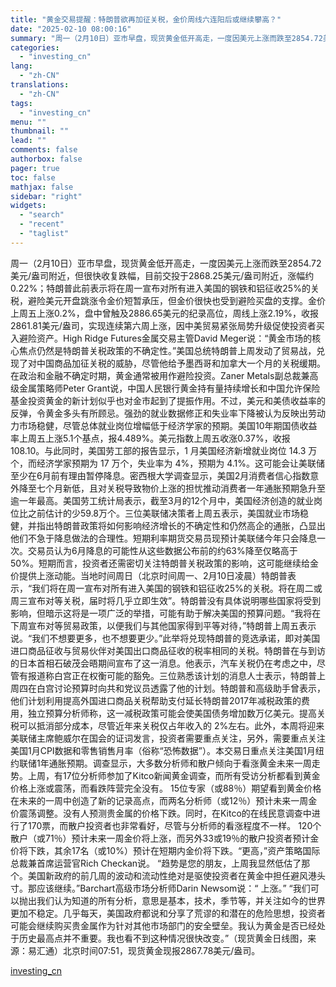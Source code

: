 ```yaml
---
title: "黄金交易提醒：特朗普欲再加征关税，金价周线六连阳后或继续攀高？"
date: "2025-02-10 08:00:16"
summary: "周一（2月10日）亚市早盘，现货黄金低开高走，一度因美元上涨而跌至2854.72美元/盎司附近，但很..."
categories:
  - "investing_cn"
lang:
  - "zh-CN"
translations:
  - "zh-CN"
tags:
  - "investing_cn"
menu: ""
thumbnail: ""
lead: ""
comments: false
authorbox: false
pager: true
toc: false
mathjax: false
sidebar: "right"
widgets:
  - "search"
  - "recent"
  - "taglist"
---
```


周一（2月10日）亚市早盘，现货黄金低开高走，一度因美元上涨而跌至2854.72美元/盎司附近，但很快收复跌幅，目前交投于2868.25美元/盎司附近，涨幅约0.22%；特朗普此前表示将在周一宣布对所有进入美国的钢铁和铝征收25%的关税，避险美元开盘跳涨令金价短暂承压，但金价很快也受到避险买盘的支撑。金价上周五上涨0.2%，盘中曾触及2886.65美元的纪录高位，周线上涨2.19%，收报2861.81美元/盎司，实现连续第六周上涨，因中美贸易紧张局势升级促使投资者买入避险资产。High Ridge Futures金属交易主管David Meger说：“黄金市场的核心焦点仍然是特朗普关税政策的不确定性。”美国总统特朗普上周发动了贸易战，兑现了对中国商品加征关税的威胁，尽管他给予墨西哥和加拿大一个月的关税缓期。在政治和金融不确定时期，黄金通常被用作避险投资。Zaner Metals副总裁兼高级金属策略师Peter Grant说，中国人民银行黄金持有量持续增长和中国允许保险基金投资黄金的新计划似乎也对金市起到了提振作用。不过，美元和美债收益率的反弹，令黄金多头有所顾忌。强劲的就业数据修正和失业率下降被认为反映出劳动力市场稳健，尽管总体就业岗位增幅低于经济学家的预期。美国10年期国债收益率上周五上涨5.1个基点，报4.489%。美元指数上周五收涨0.37%，收报 108.10。与此同时，美国劳工部的报告显示，1 月美国经济新增就业岗位 14.3 万个，而经济学家预期为 17 万个，失业率为 4%，预期为 4.1%。这可能会让美联储至少在6月前有理由暂停降息。密西根大学调查显示，美国2月消费者信心指数意外降至七个月新低，且对关税导致物价上涨的担忧推动消费者一年通胀预期急升至逾一年最高。美国劳工统计局表示，截至3月的12个月中，美国经济创造的就业岗位比之前估计的少59.8万个。三位美联储决策者上周五表示，美国就业市场稳健，并指出特朗普政策将如何影响经济增长的不确定性和仍然高企的通胀，凸显出他们不急于降息做法的合理性。短期利率期货交易员现预计美联储今年只会降息一次。交易员认为6月降息的可能性从这些数据公布前的约63%降至仅略高于50%。短期而言，投资者还需密切关注特朗普关税政策的影响，这可能继续给金价提供上涨动能。当地时间周日（北京时间周一、2月10日凌晨）特朗普表示，“我们将在周一宣布对所有进入美国的钢铁和铝征收25%的关税。将在周二或周三宣布对等关税，届时将几乎立即生效”。特朗普没有具体说明哪些国家将受到影响，但暗示这将是一项广泛的举措，可能有助于解决美国的预算问题。“我将在下周宣布对等贸易政策，以便我们与其他国家得到平等对待，”特朗普上周五表示说。“我们不想要更多，也不想要更少。”此举将兑现特朗普的竞选承诺，即对美国进口商品征收与贸易伙伴对美国出口商品征收的税率相同的关税。特朗普在与到访的日本首相石破茂会晤期间宣布了这一消息。他表示，汽车关税仍在考虑之中，尽管有报道称白宫正在权衡可能的豁免。三位熟悉该计划的消息人士表示，特朗普上周四在白宫讨论预算时向共和党议员透露了他的计划。特朗普和高级助手曾表示，他们计划利用提高外国进口商品关税帮助支付延长特朗普2017年减税政策的费用，独立预算分析师称，这一减税政策可能会使美国债务增加数万亿美元。提高关税可以抵消部分成本，尽管近年来关税仅占年收入的 2%左右。此外，本周将迎来美联储主席鲍威尔在国会的证词发言，投资者需要重点关注，另外，需要重点关注美国1月CPI数据和零售销售月率（俗称“恐怖数据”）。本交易日重点关注美国1月纽约联储1年通胀预期。调查显示，大多数分析师和散户倾向于看涨黄金未来一周走势。上周，有17位分析师参加了Kitco新闻黄金调查，而所有受访分析都看到黄金价格上涨或震荡，而看跌阵营完全没有。 15位专家（或88％）期望看到黄金价格在未来的一周中创造了新的记录高点，而两名分析师（或12％）预计未来一周金价震荡调整。没有人预测贵金属的价格下跌。同时，在Kitco的在线民意调查中进行了170票，而散户投资者也非常看好，尽管与分析师的看涨程度不一样。 120个散户（或71％）预计未来一周金价将上涨，而另外33或19％的散户投资者预计金价将下跌，其余17名（或10%）预计在短期内金价将下跌。“更高，”资产策略国际总裁兼首席运营官Rich Checkan说。 “趋势是您的朋友，上周我显然低估了那个。美国新政府的前几周的波动和流动性绝对是驱使投资者在黄金中担任避风港头寸。那应该继续。”Barchart高级市场分析师Darin Newsom说：“ 上涨。” “我们可以抛出我们认为知道的所有分析，意思是基本，技术，季节等，并关注如今的世界更加不稳定。几乎每天，美国政府都说和分享了荒谬的和潜在的危险思想，投资者可能会继续购买贵金属作为针对其他市场部门的安全壁垒。我认为黄金是否已经处于历史最高点并不重要。我也看不到这种情况很快改变。”（现货黄金日线图，来源：易汇通）北京时间07:51，现货黄金现报2867.78美元/盎司。

[investing_cn](https://cn.investing.com/news/forex-news/article-2663438)
